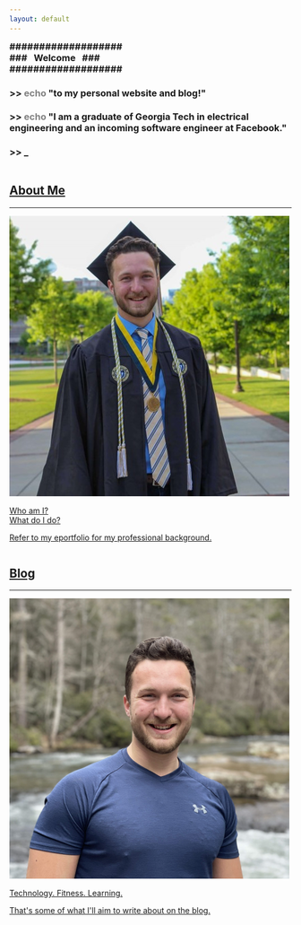 ```yaml
---
layout: default
---
```

<div class="post-title console">
  <h3 style="margin-top: 0;">###################<br/>###&nbsp;&nbsp;&nbsp;Welcome&nbsp;&nbsp;&nbsp;###<br/>###################</h3>
  <h3>>> <span style="color: gray">echo</span> "to my personal website and blog!"</h3>
  <h3>>> <span style="color: gray">echo</span> "I am a graduate of Georgia Tech in electrical engineering and an incoming software engineer at Facebook."</h3>
  <h3>>> _</h3>
</div>

<div class="row" style="margin-top: 0px">
  <a href="/about"><div class="column">
    <h2>About Me</h2>
    <hr>
    <img class="profile-pic left-float-pic" src="/assets/profile_grad.jpg"/>
    <p>Who am I?<br>
    What do I do?</p>
    <p style="font-weight: initial">Refer to my eportfolio for my professional background.</p>
  </div></a>
  <a href="/blog"><div class="column">
    <h2>Blog</h2>
    <hr>
    <img class="profile-pic left-float-pic" src="/assets/profile_hiking_2.png"/>
    <p>Technology. Fitness. Learning.</p>
    <p style="font-weight: initial">That's some of what I'll aim to write about on the blog.</p>
  </div></a>
</div>


